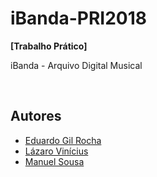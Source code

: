 # iBanda-PRI2018
<b>[Trabalho Prático]</b>
<p>iBanda - Arquivo Digital Musical</p>

</br>

<h2>Autores</h2>
<ul>
  <li><a href="https://github.com/egrocha">Eduardo Gil Rocha</li>
  <li><a href="https://github.com/lazavini">Lázaro Vinícius</a></li>
  <li><a href="https://github.com/MGCSousa">Manuel Sousa</a></li>
</ul>
